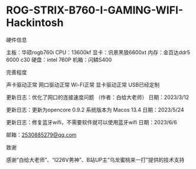 # ROG-STRIX-B760-I-GAMING-WIFI-Hackintosh


硬件信息


主板：华硕rogb760i 
CPU：13600kf
显卡：讯景黑狼6600xt
内存：金百达ddr5 6000 c30
硬盘：intel 760P
机箱：闪鳞S400


完善程度


声卡驱动正常
网口驱动正常
Wi-Fi正常
显卡驱动正常
USB已经定制

更新日志：优化了网口的连接速度问题 （作者：白给大老师） 日期：2023/3/12

更新日志：更新为opencore 0.9.2 系统版本为 Macos 13.4 日期：2023/5/24

更新日志：修复蓝牙wifi，不需要软件就可以使用蓝牙wifi  日期：2023/6/6

邮箱：2530885279@qq.com

致谢

感谢“白给大老师”、“I226V男神”、B站UP主“乌龙蜜桃来一打”提供的技术支持
